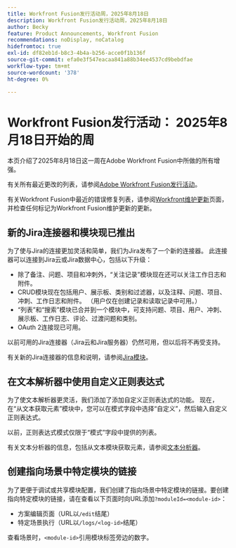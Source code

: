 ```yaml
---
title: Workfront Fusion发行活动周，2025年8月18日
description: Workfront Fusion发行活动周，2025年8月18日
author: Becky
feature: Product Announcements, Workfront Fusion
recommendations: noDisplay, noCatalog
hidefromtoc: true
exl-id: df82eb1d-b8c3-4b4a-b256-acce0f1b136f
source-git-commit: efa0e3f547eacaa841a88b34ee4537cd9bebdfae
workflow-type: tm+mt
source-wordcount: '378'
ht-degree: 0%

---
```


# Workfront Fusion发行活动： 2025年8月18日开始的周

本页介绍了2025年8月18日这一周在Adobe Workfront Fusion中所做的所有增强。

有关所有最近更改的列表，请参阅[Adobe Workfront Fusion发行活动](/help/workfront-fusion/fusion-product-releases/fusion-release-activity.md)。

有关Workfront Fusion中最近的错误修复列表，请参阅[Workfront维护更新](https://experienceleague.adobe.com/en/docs/workfront-known-issues/releases/current-updates)页面，并检查任何标记为Workfront Fusion维护更新的更新。

## 新的Jira连接器和模块现已推出

为了使与Jira的连接更加灵活和简单，我们为Jira发布了一个新的连接器。 此连接器可以连接到Jira云或Jira数据中心，包括以下升级：

* 除了备注、问题、项目和冲刺外，“关注记录”模块现在还可以关注工作日志和附件。
* CRUD模块现在包括用户、展示板、类别和过滤器，以及注释、问题、项目、冲刺、工作日志和附件。 （用户仅在创建记录和读取记录中可用。）
* “列表”和“搜索”模块已合并到一个模块中，可支持问题、项目、用户、冲刺、展示板、工作日志、评论、过渡问题和类别。
* OAuth 2连接现已可用。

以前可用的Jira连接器（Jira云和Jira服务器）仍然可用，但以后将不再受支持。

有关新的Jira连接器的信息和说明，请参阅[Jira模块](/help/workfront-fusion/references/apps-and-modules/third-party-connectors/jira-modules-new.md)。

## 在文本解析器中使用自定义正则表达式

为了使文本解析器更灵活，我们添加了添加自定义正则表达式的功能。 现在，在“从文本获取元素”模块中，您可以在模式字段中选择“自定义”，然后输入自定义正则表达式。

以前，正则表达式模式仅限于“模式”字段中提供的列表。

有关文本分析器的信息，包括从文本模块获取元素，请参阅[文本分析器](/help/workfront-fusion/references/apps-and-modules/tools-and-transformers/text-parser.md)。

## 创建指向场景中特定模块的链接

为了更便于调试或共享模块配置，我们创建了指向场景中特定模块的链接。要创建指向特定模块的链接，请在查看以下页面时向URL添加`?moduleId=<module-id>`：

* 方案编辑页面（URL以`/edit`结尾）
* 特定场景执行（URL以`/logs/<log-id>`结尾）

查看场景时，`<module-id>`引用模块标签旁边的数字。
